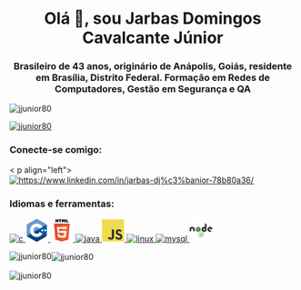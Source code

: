 <h1 align="center">Olá 👋, sou Jarbas Domingos Cavalcante Júnior</h1>
<h3 align="center">Brasileiro de 43 anos, originário de Anápolis, Goiás, residente em Brasília, Distrito Federal. Formação em Redes de Computadores, Gestão em Segurança e QA</h3>

<p align="left"> <img src="https://komarev.com/ghpvc/?username=jjunior80&label=Profile%20views&color=0e75b6&style=flat " alt="jjunior80" /> </p>

<p align="left"> <a href="https://github.com/ryo-ma/github-profile-trophy"><img src="https ://github-profile-trophy.vercel.app/?username=jjunior80" alt="jjunior80" /></a> </p>

<h3 align="left">Conecte-se comigo:</h3>
< p align="left">
<a href="https://linkedin.com/in/https://www.linkedin.com/in/jarbas-dj%c3%banior-78b80a36/" target="blank" ><img align="center" src="https://raw.githubusercontent.com/rahuldkjain/github-profile-readme-generator/master/src/images/icons/Social/linked-in-alt.svg" alt ="https://www.linkedin.com/in/jarbas-dj%c3%banior-78b80a36/" height="30" width="40" /></a>
</p>

<h3 align=" left">Idiomas e ferramentas:</h3>
<p align="left"> <a href="https://www.cprogramming.com/" target="_blank" rel="noreferrer"> <img src="https://raw.githubusercontent.com/ devicons/devicon/master/icons/c/c-original.svg" alt="c" width="40" height="40"/> </a> <a href="https://www.w3schools. com/cpp/" target="_blank" rel="noreferrer"> <img src="https://raw.githubusercontent.com/devicons/devicon/master/icons/cplusplus/cplusplus-original.svg" alt=" cplusplus" width="40" height="40"/> </a> <a href="https://www.w3.org/html/" target="_blank" rel="noreferrer"> <img src ="https://raw.githubusercontent.com/devicons/devicon/master/icons/html5/html5-original-wordmark.svg" alt="html5" width="40" height="40"/> </a > <a href="https://www.java.com" target="_blank" rel="noreferrer"> <img src="https://raw.githubusercontent.com/devicons/devicon/master/icons/ java/java-original.svg" alt="java" width="40" height="40"/> </a> <a href="https://developer.mozilla.org/en-US/docs/ Web/JavaScript" target="_blank" rel="noreferrer"> <img src="https://raw.githubusercontent.com/devicons/devicon/master/icons/javascript/javascript-original.svg" alt="javascript " width="40" height="40"/> </a> <a href="https://www.linux.org/" target="_blank" rel="noreferrer"> <img src="https ://raw.githubusercontent.com/devicons/devicon/master/icons/linux/linux-original.svg" alt="linux" width="40" height="40"/> </a> <a href= "https://www.mysql.com/" target="_blank" rel="noreferrer"> <img src="https://raw.githubusercontent.com/devicons/devicon/master/icons/mysql/mysql- original-wordmark.svg" alt="mysql" width="40" height="40"/> </a> <a href="https://nodejs.org" target="_blank" rel="noreferrer" > <img src="https://raw.githubusercontent.com/devicons/devicon/master/icons/nodejs/nodejs-original-wordmark.svg" alt="nodejs" width="40" height="40"/ > </a> </p>

<p><img align="left" src="https://github-readme-stats.vercel.app/api/top-langs?username=jjunior80&show_icons=true&locale=en&layout=compact" alt="jjunior80" /></p>

<p> <img align="center" src="https://github- readme-stats.vercel.app/api?username=jjunior80&show_icons=true&locale=en" alt="jjunior80" /></p>

<p><img align="center" src="https://github-readme- Streak-stats.herokuapp.com/?user=jjunior80&" alt="jjunior80" /></p>
